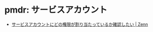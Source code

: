 # pmdr: サービスアカウント

- [サービスアカウントにどの権限が割り当たっているか確認したい | Zenn](https://zenn.dev/tarutaru_source/articles/003_about-iam)
